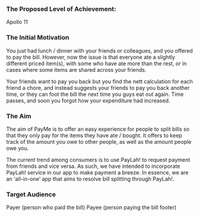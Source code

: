 ### The Proposed Level of Achievement: 

Apollo 11


### The Initial Motivation

You just had lunch / dinner with your friends or colleagues, and you offered to pay the bill. However, now the issue is that everyone ate a slightly different priced item(s), with some who have ate more than the rest, or in cases where some items are shared across your friends. 

Your friends want to pay you back but you find the nett calculation for each friend a chore, and instead suggests your friends to pay you back another time, or they can foot the bill the next time you guys eat out again. Time passes, and soon you forgot how your expenditure had increased. 


### The Aim

The aim of PayMe is to offer an easy experience for people to split bills so that they only pay for the items they have ate / bought. It offers to keep track of the amount you owe to other people, as well as the amount people owe you.

The current trend among consumers is to use PayLah! to request payment from friends and vice versa. As such, we have intended to incorporate PayLah! service in our app to make payment a breeze. In essence, we are an ‘all-in-one’ app that aims to resolve bill splitting through PayLah!.


### Target Audience

Payer (person who paid the bill)
Payee (person paying the bill footer)
